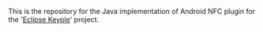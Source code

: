 This is the repository for the Java implementation of Android NFC plugin for the '[Eclipse Keyple](https://keyple.org/)' project.

